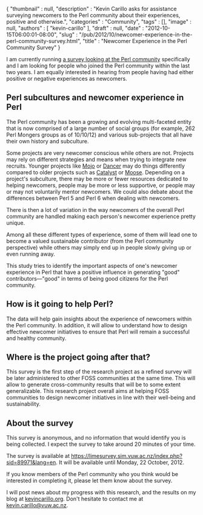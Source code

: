 {
   "thumbnail" : null,
   "description" : "Kevin Carillo asks for assistance surveying newcomers to the Perl community about their experiences, positive and otherwise.",
   "categories" : "Community",
   "tags" : [],
   "image" : null,
   "authors" : [
      "kevin-carillo"
   ],
   "draft" : null,
   "date" : "2012-10-15T06:00:01-08:00",
   "slug" : "/pub/2012/10/newcomer-experience-in-the-perl-community-survey.html",
   "title" : "Newcomer Experience in the Perl Community Survey"
}





I am currently running [a survey looking at the Perl
community](https://limesurvey.sim.vuw.ac.nz/index.php?sid=89971&lang=en)
specifically and I am looking for people who joined the Perl community
within the last two years. I am equally interested in hearing from
people having had either positive or negative experiences as newcomers.

Perl subcultures and newcomer experience in Perl
------------------------------------------------

The Perl community has been a growing and evolving multi-faceted entity
that is now comprised of a large number of social groups (for example,
262 Perl Mongers groups as of 10/10/12) and various sub-projects that
all have their own history and subculture.

Some projects are very newcomer conscious while others are not. Projects
may rely on different strategies and means when trying to integrate new
recruits. Younger projects like [Mojo](http://mojolicio.us/) or
[Dancer](http://perldancer.org/) may do things differently compared to
older projects such as [Catalyst](http://catalystframework.org/) or
[Moose](http://moose.perl.org/). Depending on a project's subculture,
there may be more or fewer resources dedicated to helping newcomers,
people may be more or less supportive, or people may or may not
voluntarily mentor newcomers. We could also debate about the differences
between Perl 5 and Perl 6 when dealing with newcomers.

There is then a lot of variation in the way newcomers of the overall
Perl community are handled making each person's newcomer experience
pretty unique.

Among all these different types of experience, some of them will lead
one to become a valued sustainable contributor (from the Perl community
perspective) while others may simply end up in people slowly giving up
or even running away.

This study tries to identify the important aspects of one's newcomer
experience in Perl that have a positive influence in generating "good"
contributors—"good" in terms of being good citizens for the Perl
community.

How is it going to help Perl?
-----------------------------

The data will help gain insights about the experience of newcomers
within the Perl community. In addition, it will allow to understand how
to design effective newcomer initiatives to ensure that Perl will remain
a successful and healthy community.

Where is the project going after that?
--------------------------------------

This survey is the first step of the research project as a refined
survey will be later administered to other FOSS communities at the same
time. This will allow to generate cross-community results that will be
to some extent generalizable. This research project overall aims at
helping FOSS communities to design newcomer initiatives in line with
their well-being and sustainability.

About the survey
----------------

This survey is anonymous, and no information that would identify you is
being collected. I expect the survey to take around 20 minutes of your
time.

The survey is available at
<https://limesurvey.sim.vuw.ac.nz/index.php?sid=89971&lang=en>. It will
be available until Monday, 22 October, 2012.

If you know members of the Perl community who you think would be
interested in completing it, please let them know about the survey.

I will post news about my progress with this research, and the results
on my blog at [kevincarillo.org](http://kevincarillo.org/). Don't
hesitate to contact me at <kevin.carillo@vuw.ac.nz>.


